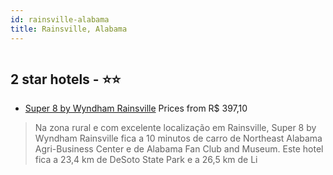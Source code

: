 ```yaml
---
id: rainsville-alabama
title: Rainsville, Alabama
---
```


<center><img src="https://i.travelapi.com/hotels/2000000/1520000/1513600/1513513/e116b5fb_z.jpg" alt="" /></center>


##  2 star hotels - ⭐️⭐️

-    [Super 8 by Wyndham Rainsville](https://www.hurb.com/br/aud/https://www.hurb.com/br/hotels/rainsville/super-8-by-wyndham-rainsville-HT-0RAB?cmp=18055) Prices from R$ 397,10
   > Na zona rural e com excelente localização em Rainsville, Super 8 by Wyndham Rainsville fica a 10 minutos de carro de Northeast Alabama Agri-Business Center e de Alabama Fan Club and Museum.  Este hotel fica a 23,4 km de DeSoto State Park e a 26,5 km de Li
